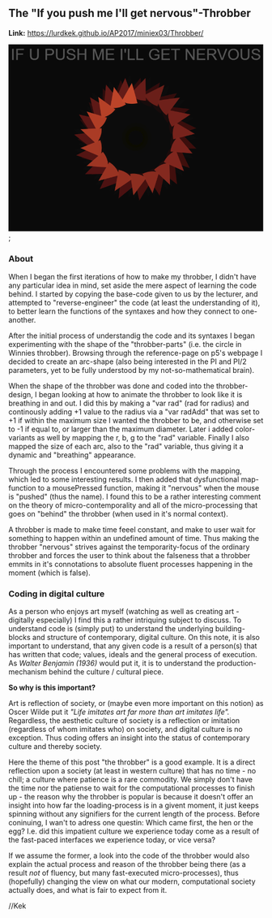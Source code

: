 
<b><h2>The "If you push me I'll get nervous"-Throbber</h2></b>
<b>Link:</b> https://lurdkek.github.io/AP2017/miniex03/Throbber/

![screenshot](https://github.com/LurdKek/AP2017/blob/gh-pages/miniex03/Capture02.PNG?raw=true);

<b> <h3>About</h3> </b>
When I began the first iterations of how to make my throbber, I didn't have any particular idea in mind, set aside the mere aspect of learning the code behind. I started by copying the base-code given to us by the lecturer, and attempted to "reverse-engineer" the code (at least the understanding of it), to better learn the functions of the syntaxes and how they connect to one-another.

After the initial process of understandig the code and its syntaxes I began experimenting with the shape of the "throbber-parts" (i.e. the circle in Winnies throbber). Browsing through the reference-page on p5's webpage I decided to create an arc-shape (also being interested in the PI and PI/2 parameters, yet to be fully understood by my not-so-mathematical brain).

When the shape of the throbber was done and coded into the throbber-design, I began looking at how to animate the throbber to look like it is breathing in and out. I did this by making a "var rad" (rad for radius) and continously adding +1 value to the radius via a "var radAdd" that was set to +1 if within the maximum size I wanted the throbber to be, and otherwise set to -1 if equal to, or larger than the maximum diameter. Later i added color-variants as well by mapping the r, b, g to the "rad" variable. Finally  I also mapped the size of each arc, also to the "rad" variable, thus giving it a dynamic and "breathing" appearance.

Through the process I encountered some problems with the mapping, which led to some interesting results. I then added that dysfunctional map-function to a mousePressed function, making it "nervous" when the mouse is "pushed" (thus the name). I found this to be a rather interesting comment on the theory of micro-contemporality and all of the micro-processing that goes on "behind" the throbber (when used in it's normal context). 

A throbber is made to make time feeel constant, and make to user wait for something to happen within an undefined amount of time. Thus making the throbber "nervous" strives against the temporarity-focus of the ordinary throbber and forces the user to think about the falseness that a throbber emmits in it's connotations to absolute fluent processes happening in the moment (which is false).

<h3> <b> Coding in digital culture </b> </h3>
As a person who enjoys art myself (watching as well as creating art - digitally especially) I find this a rather intriquing subject to discuss. To understand code is (simply put) to understand the underlying building-blocks and structure of contemporary, digital culture. On this note, it is also important to understand, that any given code is a result of a person(s) that has written that code; values, ideals and the general process of execution. As <i>Walter Benjamin (1936)</i> would put it, it is to understand the production-mechanism behind the culture / cultural piece. 

<b>So why is this important?</b>

Art is reflection of society, or (maybe even more important on this notion) as Oscer Wilde put it <i>"Life imitates art far more than art imitates life".</i> Regardless, the aesthetic culture of society is a reflection or imitation (regardless of whom imitates who) on society, and digital culture is no exception. Thus coding offers an insight into the status of contemporary culture and thereby society.

Here the theme of this post "the throbber" is a good example. It is a direct reflection upon a society (at least in western culture) that has no time - no chill; a culture where patience is a rare commodity. We simply don't have the time nor the patiense to wait for the computational processes to finish up - the reason why the throbber is popular is because it doesn't offer an insight into how far the loading-process is in a givent moment, it just keeps spinning without any signifiers for the current length of the process.
Before coninuing, I wan't to adress one questin: Which came first, the hen or the egg?
I.e. did this impatient culture we experience today come as a result of the fast-paced interfaces we experience today, or vice versa?

If we assume the former, a look into the code of the throbber would also explain the actual process and reason of the throbber being there (as a result <i>not</i> of fluency, but many fast-executed micro-processes), thus (hopefully) changing the view on what our modern, computational society actually does, and what is fair to expect from it.

//Kek

